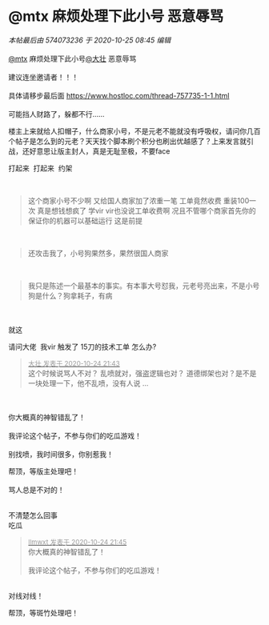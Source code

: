 # @mtx 麻烦处理下此小号 恶意辱骂


<i class="pstatus"> 本帖最后由 574073236 于 2020-10-25 08:45 编辑 </i><br />
<br />
<a href="https://www.hostloc.com/home.php?mod=space&amp;uid=19765" target="_blank">@mtx</a> 麻烦处理下此小号<a href="https://www.hostloc.com/home.php?mod=space&amp;uid=50540" target="_blank">@大壮</a> 恶意辱骂<br />
<br />
建议连坐邀请者！！！<br />
<br />
具体请移步最后面 https://www.hostloc.com/thread-757735-1-1.html<br />
<br />
可能挡人财路了，躲都不行……

楼主上来就给人扣帽子，什么商家小号，不是元老不能就没有呼吸权，请问你几百个帖子是怎么到的元老？天天找个脚本刷个积分也刷出优越感了？上来发言就引战，还好意思让版主封人，真是无耻至极，不要face

打起来&nbsp;&nbsp;打起来&nbsp;&nbsp;约架

<img src="static/image/smiley/yct/022.gif" smilieid="42" border="0" alt="" /><br />
<br /><div class="quote"><blockquote>这个商家小号不少啊 又给国人商家加了浓重一笔 工单竟然收费 重装100一次 真是想钱想疯了 学vir vir也没说工单收费啊 况且不管哪个商家首先你的保证你的机器可以基础运行 这是前提</blockquote></div><br />
<div class="quote"><blockquote>还攻击我了，小号狗果然多，果然很国人商家</blockquote></div><br />
<div class="quote"><blockquote>我只是陈述一个最基本的事实。有本事大号怼我，元老号亮出来，不是小号狗是什么？狗拿耗子，有病</blockquote></div><br />
<br />
就这

请问大佬&nbsp;&nbsp;我vir 触发了 15刀的技术工单 怎么办?<img id="aimg_sbjX6" onclick="zoom(this, this.src, 0, 0, 0)" class="zoom" src="https://cdn.jsdelivr.net/gh/hishis/forum-master/public/images/patch.gif" onmouseover="img_onmouseoverfunc(this)" onload="thumbImg(this)" border="0" alt="" />

<div class="quote"><blockquote><font size="2"><a href="https://www.hostloc.com/forum.php?mod=redirect&amp;goto=findpost&amp;pid=9347811&amp;ptid=758111" target="_blank"><font color="#999999">大壮 发表于 2020-10-24 21:43</font></a></font><br />
这个时候说骂人不对？ 乱喷就对，强盗逻辑也对？ 道德绑架也对？是不是一块处理一下，他不乱喷，没有人说 ...</blockquote></div><br />
<br />
你大概真的神智错乱了！<br />
<br />
我评论这个帖子，不参与你们的吃瓜游戏！<br />
<br />
别找喷，我时间很多，你别惹我！

帮顶，等版主处理吧！<br />
<br />
骂人总是不对的！<br />
<br />
<img src="static/image/smiley/default/sad.gif" smilieid="2" border="0" alt="" /><img src="static/image/smiley/default/sad.gif" smilieid="2" border="0" alt="" /><img src="static/image/smiley/default/sad.gif" smilieid="2" border="0" alt="" />

不清楚怎么回事<br />
吃瓜

<div class="quote"><blockquote><font size="2"><a href="https://www.hostloc.com/forum.php?mod=redirect&amp;goto=findpost&amp;pid=9347822&amp;ptid=758111" target="_blank"><font color="#999999">llmwxt 发表于 2020-10-24 21:45</font></a></font><br />
你大概真的神智错乱了！<br />
<br />
我评论这个帖子，不参与你们的吃瓜游戏！</blockquote></div><br />
对线对线！

帮顶，等斑竹处理吧！
